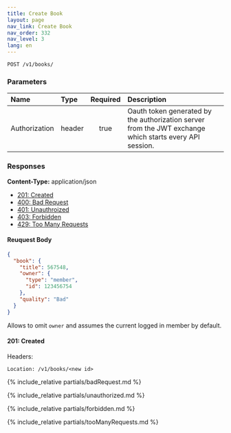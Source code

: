```yaml
---
title: Create Book
layout: page
nav_link: Create Book
nav_order: 332
nav_level: 3
lang: en
---
```


```
POST /v1/books/
```

### Parameters

| Name | Type  | Required | Description |
|:--------------|:--------|:----------:|:----------------------------------------------------------------------------------|
| Authorization | header | true | Oauth token generated by the authorization server from the JWT exchange which starts every API session. |

### Responses
**Content-Type:** application/json
- [201: Created](#200-created)
- [400: Bad Request](#400-bad-request)
- [401: Unauthroized](#401-unauthorized)
- [403: Forbidden](#403-forbidden)
- [429: Too Many Requests](#429-too-many-requests)

#### Reuquest Body
```json
{
  "book": {
    "title": 567548,
    "owner": {
      "type": "member",
      "id": 123456754
    },
    "quality": "Bad"
  }
}
```

Allows to omit `owner` and assumes the current logged in member by default.

#### 201: Created
Headers:
```http
Location: /v1/books/<new id>
```

{% include_relative partials/badRequest.md %}

{% include_relative partials/unauthorized.md %}

{% include_relative partials/forbidden.md %}

{% include_relative partials/tooManyRequests.md %}
